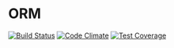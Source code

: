 # ORM

[![Build Status](https://travis-ci.org/Prowect/ORM.svg)](https://travis-ci.org/Prowect/ORM)
[![Code Climate](https://codeclimate.com/github/Prowect/ORM/badges/gpa.svg)](https://codeclimate.com/github/Prowect/ORM)
[![Test Coverage](https://codeclimate.com/github/Prowect/ORM/badges/coverage.svg)](https://codeclimate.com/github/Prowect/ORM/coverage)
